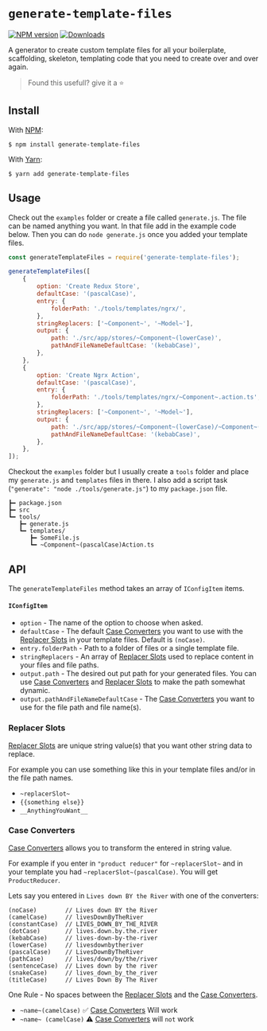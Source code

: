# `generate-template-files`

[![NPM version][npm-img]][npm-url] [![Downloads][downloads-img]][npm-url]

A generator to create custom template files for all your boilerplate, scaffolding, skeleton, templating code that you need to create over and over again.

> Found this usefull? give it a :star:

## Install

With [NPM](http://npmjs.com):

```command
$ npm install generate-template-files
```

With [Yarn](https://yarnpkg.com):

```command
$ yarn add generate-template-files
```

## Usage

Check out the `examples` folder or create a file called `generate.js`. The file can be named anything you want. In that file add in the example code below. Then you can do `node generate.js` once you added your template files.

```js
const generateTemplateFiles = require('generate-template-files');

generateTemplateFiles([
    {
        option: 'Create Redux Store',
        defaultCase: '(pascalCase)',
        entry: {
            folderPath: './tools/templates/ngrx/',
        },
        stringReplacers: ['~Component~', '~Model~'],
        output: {
            path: './src/app/stores/~Component~(lowerCase)',
            pathAndFileNameDefaultCase: '(kebabCase)',
        },
    },
    {
        option: 'Create Ngrx Action',
        defaultCase: '(pascalCase)',
        entry: {
            folderPath: './tools/templates/ngrx/~Component~.action.ts',
        },
        stringReplacers: ['~Component~', '~Model~'],
        output: {
            path: './src/app/stores/~Component~(lowerCase)/~Component~(pascalCase)Action.ts',
            pathAndFileNameDefaultCase: '(kebabCase)',
        },
    },
]);
```

Checkout the `examples` folder but I usually create a `tools` folder and place my `generate.js` and `templates` files in there. I also add a script task (`"generate": "node ./tools/generate.js"`) to my `package.json` file.

```
┣━ package.json
┣━ src
┗━ tools/
   ┣━ generate.js
   ┗━ templates/
      ┣━ SomeFile.js
      ┗━ ~Component~(pascalCase)Action.ts
```

## API

The `generateTemplateFiles` method takes an array of `IConfigItem` items.

#### `IConfigItem`

-   `option` - The name of the option to choose when asked.
-   `defaultCase` - The default [Case Converters](#case-converters) you want to use with the [Replacer Slots](#replacer-slots) in your template files. Default is `(noCase)`.
-   `entry.folderPath` - Path to a folder of files or a single template file.
-   `stringReplacers` - An array of [Replacer Slots](#replacer-slots) used to replace content in your files and file paths.
-   `output.path` - The desired out put path for your generated files. You can use [Case Converters](#case-converters) and [Replacer Slots](#replacer-slots) to make the path somewhat dynamic.
-   `output.pathAndFileNameDefaultCase` - The [Case Converters](#case-converters) you want to use for the file path and file name(s).

### Replacer Slots

[Replacer Slots](#replacer-slots) are unique string value(s) that you want other string data to replace.

For example you can use something like this in your template files and/or in the file path names.

-   `~replacerSlot~`
-   `{{something else}}`
-   `__AnythingYouWant__`

### Case Converters

[Case Converters](#case-converters) allows you to transform the entered in string value.

For example if you enter in `"product reducer"` for `~replacerSlot~` and in your template you had `~replacerSlot~(pascalCase)`. You will get `ProductReducer`.

Lets say you entered in `Lives down BY the River` with one of the converters:

    (noCase)        // Lives down BY the River
    (camelCase)     // livesDownByTheRiver
    (constantCase)  // LIVES_DOWN_BY_THE_RIVER
    (dotCase)       // lives.down.by.the.river
    (kebabCase)     // lives-down-by-the-river
    (lowerCase)     // livesdownbytheriver
    (pascalCase)    // LivesDownByTheRiver
    (pathCase)      // lives/down/by/the/river
    (sentenceCase)  // Lives down by the river
    (snakeCase)     // lives_down_by_the_river
    (titleCase)     // Lives Down By The River

One Rule - No spaces between the [Replacer Slots](#replacer-slots) and the [Case Converters](#case-converters).

-   `~name~(camelCase)` :white_check_mark: [Case Converters](#case-converters) Will work
-   `~name~ (camelCase)` :warning: [Case Converters](#case-converters) will `not` work

[npm-url]: https://npmjs.org/package/generate-template-files
[downloads-img]: http://img.shields.io/npm/dm/generate-template-files.svg?style=flat-square
[npm-img]: http://img.shields.io/npm/v/generate-template-files.svg?style=flat-square
